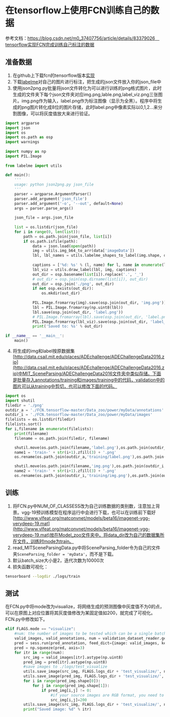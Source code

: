 ﻿# 在tensorflow上使用FCN训练自己的数据
参考文档：https://blog.csdn.net/m0_37407756/article/details/83379026　tensorflow实现FCN完成训练自己标注的数据

## 准备数据
 1. 在github上下载fcn的tensorflow版本[实现](https://github.com/shekkizh/FCN.tensorflow)
 2. 下载[labelme](https://github.com/wkentaro/labelme)对自己的图片进行标注，把生成的json文件放入你的json_file中
 3. 使用json2png.py批量将json文件转化为可以进行训练的png格式图片，此时生成的文件夹下每个json文件夹对应img.png,lable.png,label_viz.png三张图片。img.png作为输入，label.png作为标注图像（显示为全黑）。程序中将生成的png图片转化成8位的图片存储，此时label.png中像素实际以0,1,2...来分割图像，可以将灰度值放大来进行验证。
```python
import argparse
import json
import os
import os.path as osp
import warnings
 
import numpy as np
import PIL.Image
 
from labelme import utils
 
def main():
    '''
    usage: python json2png.py json_file
    '''
    parser = argparse.ArgumentParser()
    parser.add_argument('json_file')
    parser.add_argument('-o', '--out', default=None)
    args = parser.parse_args()
 
    json_file = args.json_file
 
    list = os.listdir(json_file)
    for i in range(0, len(list)):
        path = os.path.join(json_file, list[i])
        if os.path.isfile(path):
            data = json.load(open(path))
            img = utils.img_b64_to_arr(data['imageData'])
            lbl, lbl_names = utils.labelme_shapes_to_label(img.shape, data['shapes'])
 
            captions = ['%d: %s' % (l, name) for l, name in enumerate(lbl_names)]
            lbl_viz = utils.draw_label(lbl, img, captions)
            out_dir = osp.basename(list[i]).replace('.', '_')
            # out_dir = osp.join(osp.dirname(list[i]), out_dir)
            out_dir = osp.join('./png', out_dir)
            if not osp.exists(out_dir):
                os.mkdir(out_dir)
            
            PIL.Image.fromarray(img).save(osp.join(out_dir, 'img.png'))
            lbl = PIL.Image.fromarray(np.uint8(lbl))
            lbl.save(osp.join(out_dir, 'label.png'))
            # PIL.Image.fromarray(lbl).save(osp.join(out_dir, 'label.png'))
            PIL.Image.fromarray(lbl_viz).save(osp.join(out_dir, 'label_viz.png'))
            print('Saved to: %s' % out_dir)
 
if __name__ == '__main__':
    main()
```
 4. 将生成的img和label按原数据集[http://data.csail.mit.edu/places/ADEchallenge/ADEChallengeData2016.zip](http://data.csail.mit.edu/places/ADEchallenge/ADEChallengeData2016.zip)中MIT_SceneParsing/ADEChallengeData2016文件夹中类似存储。下面是批量存入annotations/training和images/training中的代码，validation中的图片可以从training中剪切，也可以修改下面的代码。
```python
import os
import shutil
filedir = './png'
outdir_a = './FCN.tensorflow-master/Data_zoo/power/myData/annotations'
outdir_i = './FCN.tensorflow-master/Data_zoo/power/myData/images'
filelists = os.listdir(filedir)
filelists.sort()
for i,filename in enumerate(filelists):
	print(filename)
	filename = os.path.join(filedir, filename)

	shutil.move(os.path.join(filename,'label.png'),os.path.join(outdir_a,'training'))
	name1 = 'train-' + str(i+1).zfill(3) + '.png'
	os.rename(os.path.join(outdir_a,'training/label.png'),os.path.join(outdir_a,'training',name1))

	shutil.move(os.path.join(filename,'img.png'),os.path.join(outdir_i,'training'))
	name2 = 'train-' + str(i+1).zfill(3) + '.png'
	os.rename(os.path.join(outdir_i,'training/img.png'),os.path.join(outdir_i,'training',name2))
```
## 训练
 1. 将FCN.py中NUM_OF_CLASSESS改为自己训练数据的类别数，注意加上背景。vgg-19预训练模型在程序运行中会进行下载，也可以在训练前下载好[http://www.vlfeat.org/matconvnet/models/beta16/imagenet-vgg-verydeep-19.mat](http://www.vlfeat.org/matconvnet/models/beta16/imagenet-vgg-verydeep-19.mat)放在Model_zoo文件夹中。将data_dir改为自己的数据集所在文件，训练时mode为train。
 2. read_MITSceneParsingData.py中将SceneParsing_folder令为自己的文件夹`SceneParsing_folder = 'myData'`，而不是下载。
3. 默认batch_size大小是2，迭代次数为10000次
4. 损失函数可视化：
 ```bash
 tensorboard --logdir ./logs/train
 ```

## 测试
在FCN.py中将mode改为visualize，将网络生成的预测图像中灰度值不为0的点，可以在原图上对应位置将其灰度值修改为某固定值如200，就完成了可视化。FCN.py中修改如下。
```python
elif FLAGS.mode == "visualize":
	#num: the number of images to be tested which can be a single batch_size or all validation set
    valid_images, valid_annotations, num = validation_dataset_reader.get_random_batch(FLAGS.batch_size)
    pred = sess.run(pred_annotation, feed_dict={image: valid_images, keep_probability: 1.0})
    pred = np.squeeze(pred, axis=3)
	for itr in range(num):
	    src_img = valid_images[itr].astype(np.uint8)
	    pred_img = pred[itr].astype(np.uint8)
	    #save images to ./logs/test_visualize
	    utils.save_image(src_img, FLAGS.logs_dir + 'test_visualize/', name="inp_" + str(itr))
	    utils.save_image(pred_img, FLAGS.logs_dir + 'test_visualize/', name="pred_" + str(itr))
	    for i in range(pred_img.shape[0]):
	        for j in range(pred_img.shape[1]):
	            if pred_img[i,j] != 0:
	            	#if your source images are RGB format, you need to change three channels
	                src_img[i,j]=200
	    utils.save_image(src_img, FLAGS.logs_dir + 'test_visualize/', name="visual_" + str(itr))
	    print("Saved image: %d" % itr)
```

